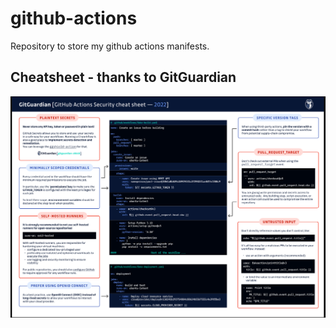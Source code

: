 # github-actions

Repository to store my github actions manifests.

## Cheatsheet - thanks to GitGuardian

![image](./cheatsheet.png)
